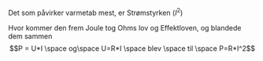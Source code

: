 Det som påvirker varmetab mest, er Strømstyrken ($I^2$)

Hvor kommer den frem
Joule tog Ohms lov og Effektloven, og blandede dem sammen
$$P = U*I \space og\space U=R*I \space blev \space til \space P=R*I^2$$
